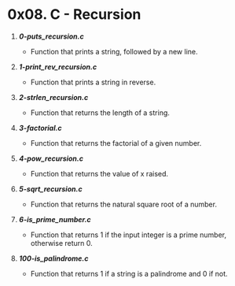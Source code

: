 # 0x08. C - Recursion

1. ***0-puts_recursion.c***
   - Function that prints a string, followed by a new line.

2. ***1-print_rev_recursion.c***
   - Function that prints a string in reverse.

3. ***2-strlen_recursion.c***
   - Function that returns the length of a string.

4. ***3-factorial.c***
   - Function that returns the factorial of a given number.

5. ***4-pow_recursion.c***
   - Function that returns the value of x raised.

6. ***5-sqrt_recursion.c***
   - Function that returns the natural square root of a number.

7. ***6-is_prime_number.c***
   - Function that returns 1 if the input integer is a prime number, otherwise return 0.

8. ***100-is_palindrome.c***
   - Function that returns 1 if a string is a palindrome and 0 if not.

